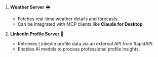 1. **Weather Server** 🌦️  
   - Fetches real-time weather details and forecasts.  
   - Can be integrated with MCP clients like **Claude for Desktop**.  

2. **LinkedIn Profile Server** 🔗  
   - Retrieves LinkedIn profile data via an external API from RapidAPI.  
   - Enables AI models to process professional profile insights.
  

